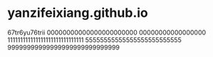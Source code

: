 # yanzifeixiang.github.io
67tr6yu76trii
00000000000000000000000
00000000000000000
111111111111111111111111111111
55555555555555555555555555
99999999999999999999999999999
